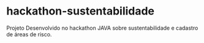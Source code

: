 hackathon-sustentabilidade
==========================

Projeto Desenvolvido no hackathon JAVA sobre sustentabilidade e cadastro de áreas de risco. 
